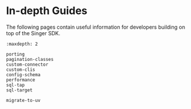 # In-depth Guides

The following pages contain useful information for developers building on top of the Singer SDK.

```{toctree}
:maxdepth: 2

porting
pagination-classes
custom-connector
custom-clis
config-schema
performance
sql-tap
sql-target

migrate-to-uv
```

